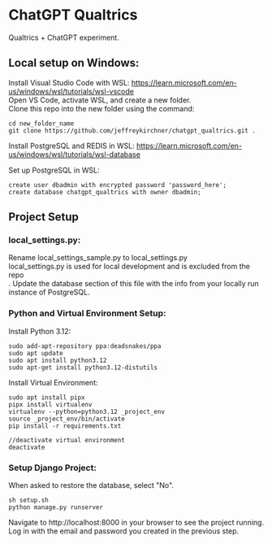 # ChatGPT Qualtrics
Qualtrics + ChatGPT experiment.

## Local setup on Windows:

Install Visual Studio Code with WSL: https://learn.microsoft.com/en-us/windows/wsl/tutorials/wsl-vscode<br>
Open VS Code, activate WSL, and create a new folder.<br>
Clone this repo into the new folder using the command:
	
```
cd new_folder_name
git clone https://github.com/jeffreykirchner/chatgpt_qualtrics.git .
```

Install PostgreSQL and REDIS in WSL: https://learn.microsoft.com/en-us/windows/wsl/tutorials/wsl-database<br>

Set up PostgreSQL in WSL:
```
create user dbadmin with encrypted password 'password_here';
create database chatgpt_qualtrics with owner dbadmin;
```

## Project Setup
### local_settings.py:
Rename local_settings_sample.py to local_settings.py<br>
local_settings.py is used for local development and is excluded from the repo<br>.
Update the database section of this file with the info from your locally run instance of PostgreSQL.

### Python and Virtual Environment Setup:
Install Python 3.12:
```
sudo add-apt-repository ppa:deadsnakes/ppa
sudo apt update 
sudo apt install python3.12
sudo apt-get install python3.12-distutils
```

Install Virtual Environment:
```
sudo apt install pipx
pipx install virtualenv
virtualenv --python=python3.12 _project_env
source _project_env/bin/activate
pip install -r requirements.txt

//deactivate virtual environment
deactivate
```

### Setup Django Project:
When asked to restore the database, select "No".
```
sh setup.sh
python manage.py runserver
```

Navigate to http://localhost:8000 in your browser to see the project running.<br>
Log in with the email and password you created in the previous step.






